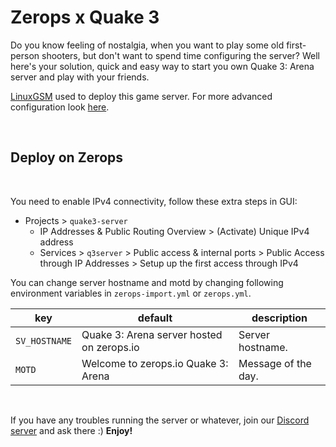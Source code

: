 # Zerops x Quake 3

Do you know feeling of nostalgia, when you want to play some old first-person shooters, but don't want to spend time configuring the server?
Well here's your solution, quick and easy way to start you own Quake 3: Arena server and play with your friends.

[LinuxGSM](https://linuxgsm.com/) used to deploy this game server. For more advanced configuration look [here](https://linuxgsm.com/servers/q3server/).

<br/>

## Deploy on Zerops

<br/>

You need to enable IPv4 connectivity, follow these extra steps in GUI:

- Projects > `quake3-server`
    - IP Addresses & Public Routing Overview > (Activate) Unique IPv4 address
    - Services > `q3server` > Public access & internal ports > Public Access through IP Addresses > Setup up the first
      access through IPv4

You can change server hostname and motd by changing following environment variables in `zerops-import.yml` or `zerops.yml`.

| key           | default                                   | description         |
|---------------|-------------------------------------------|---------------------|
| `SV_HOSTNAME` | Quake 3: Arena server hosted on zerops.io | Server hostname.    |
| `MOTD`        | Welcome to zerops.io Quake 3: Arena       | Message of the day. |

<br/>

If you have any troubles running the server or whatever, join our [Discord server](https://discord.gg/WDvCZ54) and ask there :) **Enjoy!**